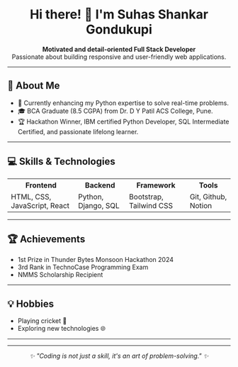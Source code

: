 <h1 align="center">Hi there! 👋 I'm Suhas Shankar Gondukupi</h1>

<p align="center">
  <strong>Motivated and detail-oriented Full Stack Developer</strong> <br>
  Passionate about building responsive and user-friendly web applications.
</p>

---

<h2>🚀 About Me</h2>
<ul>
  <li>🌱 Currently enhancing my Python expertise to solve real-time problems.</li>
  <li>🎓 BCA Graduate (8.5 CGPA) from Dr. D Y Patil ACS College, Pune.</li>
  <li>🏆 Hackathon Winner, IBM certified Python Developer, SQL Intermediate Certified, and passionate lifelong learner.</li>
</ul>

---

<h2>💻 Skills & Technologies</h2>
<table>
  <tr>
    <th>Frontend</th>
    <th>Backend</th>
    <th>Framework</th>
    <th>Tools</th>
  </tr>
  <tr>
    <td>HTML, CSS, JavaScript, React</td>
    <td>Python, Django, SQL</td>
    <td>Bootstrap, Tailwind CSS</td>
    <td>Git, Github, Notion</td>
  </tr>
</table>

---



<h2>🏆 Achievements</h2>
<ul>
  <li>1st Prize in Thunder Bytes Monsoon Hackathon 2024</li>
  <li>3rd Rank in TechnoCase Programming Exam</li>
  <li>NMMS Scholarship Recipient</li>
</ul>

---

<h2>💡 Hobbies</h2>
<ul>
  <li>Playing cricket 🏏</li>
  <li>Exploring new technologies 🌐</li>
</ul>

---



<hr>

<p align="center"><em>✨ "Coding is not just a skill, it's an art of problem-solving." ✨</em></p>
